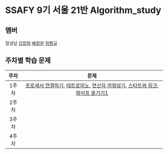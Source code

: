 # SSAFY 9기 서울 21반 Algorithm_study

## 멤버

정성남
[김창희](https://github.com/changkim1)
[배정원](https://github.com/Baejw0111)
[최형규](https://github.com/ChoiHyeongGyu)

## 주차별 학습 문제

|주차|문제|
|:---:|:---:|
|1주차|[프로세서 연결하기](https://swexpertacademy.com/main/code/problem/problemDetail.do?contestProbId=AV4suNtaXFEDFAUf&&), [테트로미노](https://www.acmicpc.net/problem/14500), [연산자 끼워넣기](https://www.acmicpc.net/problem/14888), [스타트와 링크](https://www.acmicpc.net/problem/14889), [파이프 옮기기1](https://www.acmicpc.net/problem/17070)|
|2주차||
|3주차||
|4주차||
